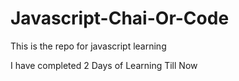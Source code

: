 ﻿# Javascript-Chai-Or-Code

This is the repo for javascript learning

I have completed 2 Days of Learning Till Now
